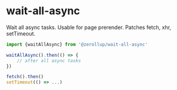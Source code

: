 # wait-all-async

Wait all async tasks. Usable for page prerender. Patches fetch, xhr, setTimeout.

```js
import {waitAllAsync} from '@zerollup/wait-all-async'

waitAllAsync().then(() => {
    // after all async tasks
})

fetch().then()
setTimeout(() => ...)
```
